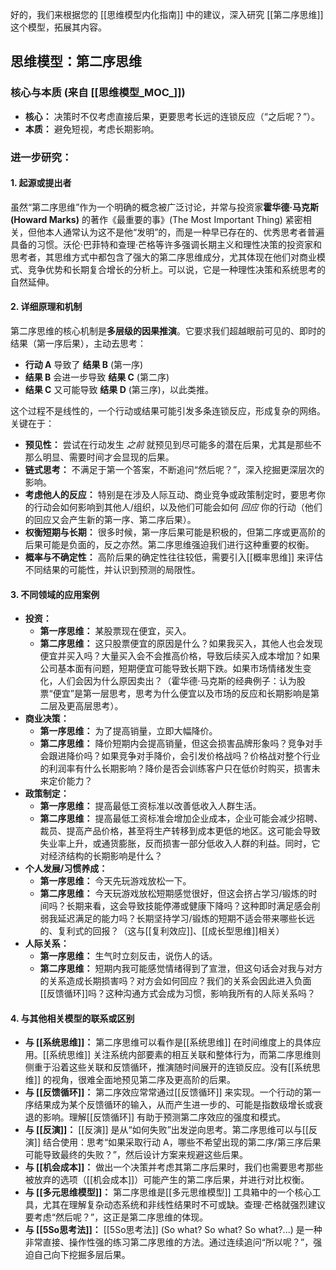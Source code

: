 好的，我们来根据您的 [[思维模型内化指南]] 中的建议，深入研究 [[第二序思维]] 这个模型，拓展其内容。

## 思维模型：第二序思维

### 核心与本质 (来自 [[思维模型_MOC_]])

*   **核心：** 决策时不仅考虑直接后果，更要思考长远的连锁反应（“之后呢？”）。
*   **本质：** 避免短视，考虑长期影响。

### 进一步研究：

#### 1. 起源或提出者

虽然“第二序思维”作为一个明确的概念被广泛讨论，并常与投资家**霍华德·马克斯 (Howard Marks)** 的著作《最重要的事》(The Most Important Thing) 紧密相关，但他本人通常认为这不是他“发明”的，而是一种早已存在的、优秀思考者普遍具备的习惯。沃伦·巴菲特和查理·芒格等许多强调长期主义和理性决策的投资家和思考者，其思维方式中都包含了强大的第二序思维成分，尤其体现在他们对商业模式、竞争优势和长期复合增长的分析上。可以说，它是一种理性决策和系统思考的自然延伸。

#### 2. 详细原理和机制

第二序思维的核心机制是**多层级的因果推演**。它要求我们超越眼前可见的、即时的结果（第一序后果），主动去思考：

*   **行动 A** 导致了 **结果 B** (第一序)
*   **结果 B** 会进一步导致 **结果 C** (第二序)
*   **结果 C** 又可能导致 **结果 D** (第三序)，以此类推。

这个过程不是线性的，一个行动或结果可能引发多条连锁反应，形成复杂的网络。关键在于：

*   **预见性：** 尝试在行动发生 *之前* 就预见到尽可能多的潜在后果，尤其是那些不那么明显、需要时间才会显现的后果。
*   **链式思考：** 不满足于第一个答案，不断追问“然后呢？”，深入挖掘更深层次的影响。
*   **考虑他人的反应：** 特别是在涉及人际互动、商业竞争或政策制定时，要思考你的行动会如何影响到其他人/组织，以及他们可能会如何 *回应* 你的行动（他们的回应又会产生新的第一序、第二序后果）。
*   **权衡短期与长期：** 很多时候，第一序后果可能是积极的，但第二序或更高阶的后果可能是负面的，反之亦然。第二序思维强迫我们进行这种重要的权衡。
*   **概率与不确定性：** 高阶后果的确定性往往较低，需要引入[[概率思维]] 来评估不同结果的可能性，并认识到预测的局限性。

#### 3. 不同领域的应用案例

*   **投资：**
    *   **第一序思维：** 某股票现在便宜，买入。
    *   **第二序思维：** 这只股票便宜的原因是什么？如果我买入，其他人也会发现便宜并买入吗？大量买入会不会推高价格，导致后续买入成本增加？如果公司基本面有问题，短期便宜可能导致长期下跌。如果市场情绪发生变化，人们会因为什么原因卖出？（霍华德·马克斯的经典例子：认为股票“便宜”是第一层思考，思考为什么便宜以及市场的反应和长期影响是第二层及更高层思考）。
*   **商业决策：**
    *   **第一序思维：** 为了提高销量，立即大幅降价。
    *   **第二序思维：** 降价短期内会提高销量，但这会损害品牌形象吗？竞争对手会跟进降价吗？如果竞争对手降价，会引发价格战吗？价格战对整个行业的利润率有什么长期影响？降价是否会训练客户只在低价时购买，损害未来定价能力？
*   **政策制定：**
    *   **第一序思维：** 提高最低工资标准以改善低收入人群生活。
    *   **第二序思维：** 提高最低工资标准会增加企业成本，企业可能会减少招聘、裁员、提高产品价格，甚至将生产转移到成本更低的地区。这可能会导致失业率上升，或通货膨胀，反而损害一部分低收入人群的利益。同时，它对经济结构的长期影响是什么？
*   **个人发展/习惯养成：**
    *   **第一序思维：** 今天先玩游戏放松一下。
    *   **第二序思维：** 今天玩游戏放松短期感觉很好，但这会挤占学习/锻炼的时间吗？长期来看，这会导致技能停滞或健康下降吗？这种即时满足感会削弱我延迟满足的能力吗？长期坚持学习/锻炼的短期不适会带来哪些长远的、复利式的回报？（这与[[复利效应]]、[[成长型思维]]相关）
*   **人际关系：**
    *   **第一序思维：** 生气时立刻反击，说伤人的话。
    *   **第二序思维：** 短期内我可能感觉情绪得到了宣泄，但这句话会对我与对方的关系造成长期损害吗？对方会如何回应？我们的关系会因此进入负面[[反馈循环]]吗？这种沟通方式会成为习惯，影响我所有的人际关系吗？

#### 4. 与其他相关模型的联系或区别

*   **与 [[系统思维]]：** 第二序思维可以看作是[[系统思维]] 在时间维度上的具体应用。[[系统思维]] 关注系统内部要素的相互关联和整体行为，而第二序思维则侧重于沿着这些关联和反馈循环，推演随时间展开的连锁反应。没有[[系统思维]] 的视角，很难全面地预见第二序及更高阶的后果。
*   **与 [[反馈循环]]：** 第二序效应常常通过[[反馈循环]] 来实现。一个行动的第一序结果成为某个反馈循环的输入，从而产生进一步的、可能是指数级增长或衰退的影响。理解[[反馈循环]] 有助于预测第二序效应的强度和模式。
*   **与 [[反演]]：** [[反演]] 是从“如何失败”出发逆向思考。第二序思维可以与[[反演]] 结合使用：思考“如果采取行动 A，哪些不希望出现的第二序/第三序后果可能导致最终的失败？”，然后设计方案来规避这些后果。
*   **与 [[机会成本]]：** 做出一个决策并考虑其第二序后果时，我们也需要思考那些被放弃的选项（[[机会成本]]）可能产生的第二序后果，并进行对比权衡。
*   **与 [[多元思维模型]]：** 第二序思维是[[多元思维模型]] 工具箱中的一个核心工具，尤其在理解复杂动态系统和非线性结果时不可或缺。查理·芒格就强烈建议要考虑“然后呢？”，这正是第二序思维的体现。
*   **与 [[5So思考法]]：** [[5So思考法]] (So what? So what? So what?...) 是一种非常直接、操作性强的练习第二序思维的方法。通过连续追问“所以呢？”，强迫自己向下挖掘多层后果。
